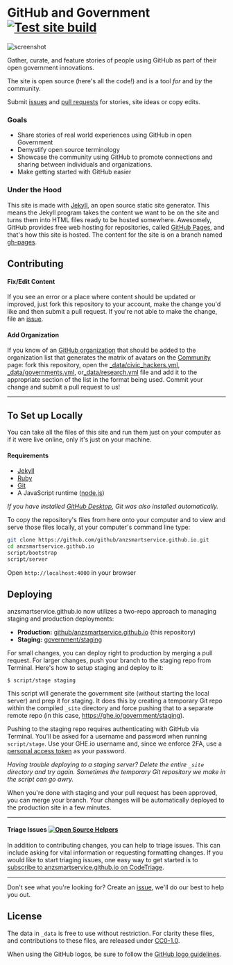# GitHub and Government [![Test site build](https://github.com/github/anzsmartservice.github.io/actions/workflows/build.yml/badge.svg)](https://github.com/github/anzsmartservice.github.io/actions/workflows/build.yml)

![screenshot](assets/img/screenshot.png)

Gather, curate, and feature stories of people using GitHub as part of their open government innovations.

The site is open source (here's all the code!) and is a tool _for_ and _by_ the community.

Submit [issues](https://github.com/github/anzsmartservice.github.io/issues/new) and [pull requests](https://github.com/github/anzsmartservice.github.io/compare/) for stories, site ideas or copy edits.

### Goals

- Share stories of real world experiences using GitHub in open Government
- Demystify open source terminology
- Showcase the community using GitHub to promote connections and sharing between individuals and organizations.
- Make getting started with GitHub easier

### Under the Hood

This site is made with [Jekyll](https://jekyllrb.com), an open source static site generator. This means the Jekyll program takes the content we want to be on the site and turns them into HTML files ready to be hosted somewhere. Awesomely, GitHub provides free web hosting for repositories, called [GitHub Pages](https://pages.github.com/), and that's how this site is hosted. The content for the site is on a branch named [gh-pages](https://github.com/github/anzsmartservice.github.io/tree/gh-pages).

## Contributing

#### Fix/Edit Content

If you see an error or a place where content should be updated or improved, just fork this repository to your account, make the change you'd like and then submit a pull request. If you're not able to make the change, file an [issue](https://github.com/github/anzsmartservice.github.io/issues/new).

#### Add Organization

If you know of an [GitHub organization](https://help.github.com/articles/about-organizations/) that should be added to the organization list that generates the matrix of avatars on the [Community](https://anzsmartservice.github.io/community/) page: fork this repository, open the [_data/civic_hackers.yml](_data/civic_hackers.yml), [_data/governments.yml](_data/governments.yml), or[_data/research.yml](_data/research.yml) file and add it to the appropriate section of the list in the format being used. Commit your change and submit a pull request to us!

---

## To Set up Locally

You can take all the files of this site and run them just on your computer as if it were live online, only it's just on your machine.

#### Requirements

* [Jekyll](https://jekyllrb.com/)
* [Ruby](https://www.ruby-lang.org/en/)
* [Git](https://git-scm.com/)
* A JavaScript runtime ([node.js](https://nodejs.org/en))

_If you have installed [GitHub Desktop](https://desktop.github.com), Git was also installed automatically._

To copy the repository's files from here onto your computer and to view and serve those files locally, at your computer's command line type:

```bash
git clone https://github.com/github/anzsmartservice.github.io.git
cd anzsmartservice.github.io
script/bootstrap
script/server
```
Open `http://localhost:4000` in your browser

## Deploying

anzsmartservice.github.io now utilizes a two-repo approach to managing staging and production deployments:

- **Production:** [github/anzsmartservice.github.io](https://github.com/github/anzsmartservice.github.io/) (this repository)
- **Staging:** [government/staging](https://ghe.io/government/staging)

For small changes, you can deploy right to production by merging a pull request. For larger changes, push your branch to the staging repo from Terminal. Here's how to setup staging and deploy to it:

```
$ script/stage staging
```


This script will generate the government site (without starting the local server) and prep it for staging. It does this by creating a temporary Git repo within the compiled `_site` directory and force pushing that to a separate remote repo (in this case, https://ghe.io/government/staging).

Pushing to the staging repo requires authenticating with GitHub via Terminal. You'll be asked for a username and password when running `script/stage`. Use your GHE.io username and, since we enforce 2FA, use a [personal access token](https://help.github.com/articles/creating-a-personal-access-token-for-the-command-line/) as your password.

_Having trouble deploying to a staging server? Delete the entire `_site` directory and try again. Sometimes the temporary Git repository we make in the script can go awry._

When you're done with staging and your pull request has been approved, you can merge your branch. Your changes will be automatically deployed to the production site in a few minutes.

----

#### Triage Issues [![Open Source Helpers](https://www.codetriage.com/github/anzsmartservice.github.io/badges/users.svg)](https://www.codetriage.com/github/anzsmartservice.github.io)

In addition to contributing changes, you can help to triage issues. This can include asking for vital information or requesting formatting changes. If you would like to start triaging issues, one easy way to get started is to [subscribe to anzsmartservice.github.io on CodeTriage](https://www.codetriage.com/github/anzsmartservice.github.io).

----

Don't see what you're looking for? Create an [issue](https://github.com/github/anzsmartservice.github.io/issues/new), we'll do our best to help you out.

## License

The data in `_data` is free to use without restriction. For clarity these files, and contributions to these files, are released under [CC0-1.0](https://creativecommons.org/publicdomain/zero/1.0/).

When using the GitHub logos, be sure to follow the [GitHub logo guidelines](https://github.com/logos).
